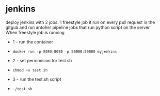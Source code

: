 # jenkins
deploy jenkins with 2 jobs. 1 freestyle job it run on every pull request in the gitgub and run antoher pipeline jobs that run python script on the server When freestyle job is running


* 1 - run the container 
*     docker run -p 8080:8080 -p 50000:50000 myjenkins

* 2 - set permmision for test.sh
*     chmod +x test.sh



* 3 - run the test.sh script
*     ./test.sh
